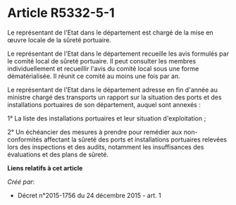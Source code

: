 # Article R5332-5-1

Le représentant de l'Etat dans le département est chargé de la mise en œuvre locale de la sûreté portuaire.

Le représentant de l'Etat dans le département recueille les avis formulés par le comité local de sûreté portuaire. Il peut
consulter les membres individuellement et recueillir l'avis du comité local sous une forme dématérialisée. Il réunit ce
comité au moins une fois par an.

Le représentant de l'Etat dans le département adresse en fin d'année au ministre chargé des transports un rapport sur la
situation des ports et des installations portuaires de son département, auquel sont annexés :

1° La liste des installations portuaires et leur situation d'exploitation ;

2° Un échéancier des mesures à prendre pour remédier aux non-conformités affectant la sûreté des ports et installations
portuaires relevées lors des inspections et des audits, notamment les insuffisances des évaluations et des plans de sûreté.

**Liens relatifs à cet article**

_Créé par_:

  - Décret n°2015-1756 du 24 décembre 2015 - art. 1
